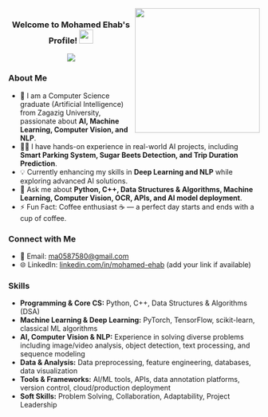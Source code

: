 <img width="250" align="right" src="https://c.tenor.com/_DOBjnGspYAAAAAM/code-coding.gif">

<h3 align="center">
  Welcome to Mohamed Ehab's Profile! 
  <img src="https://media.giphy.com/media/hvRJCLFzcasrR4ia7z/giphy.gif" width="28">
</h3>

<p align="center">
  <a href="https://github.com/DenverCoder1/readme-typing-svg">
    <img src="https://readme-typing-svg.herokuapp.com/?lines=AI%20Engineer%20%7C%20Computer%20Vision%20Enthusiast;Always%20learning%20and%20exploring%20new%20technologies&font=Fira%20Code&center=true&width=440&height=45&color=f75c7e&vCenter=true&size=22">
  </a>
</p>

### About Me
- 🏢 I am a Computer Science graduate (Artificial Intelligence) from Zagazig University, passionate about **AI, Machine Learning, Computer Vision, and NLP**.  
- 👨‍💻 I have hands-on experience in real-world AI projects, including **Smart Parking System, Sugar Beets Detection, and Trip Duration Prediction**.  
- 💡 Currently enhancing my skills in **Deep Learning and NLP** while exploring advanced AI solutions.  
- 💬 Ask me about **Python, C++, Data Structures & Algorithms, Machine Learning, Computer Vision, OCR, APIs, and AI model deployment**.  
- ⚡ Fun Fact: Coffee enthusiast ☕ — a perfect day starts and ends with a cup of coffee.  

### Connect with Me
- 📧 Email: [ma0587580@gmail.com](mailto:ma0587580@gmail.com)  
- 🌐 LinkedIn: [linkedin.com/in/mohamed-ehab](https://www.linkedin.com/in/mohamed-ehab) (add your link if available)  

### Skills
- **Programming & Core CS:** Python, C++, Data Structures & Algorithms (DSA)  
- **Machine Learning & Deep Learning:** PyTorch, TensorFlow, scikit-learn, classical ML algorithms  
- **AI, Computer Vision & NLP:** Experience in solving diverse problems including image/video analysis, object detection, text processing, and sequence modeling  
- **Data & Analysis:** Data preprocessing, feature engineering, databases, data visualization  
- **Tools & Frameworks:** AI/ML tools, APIs, data annotation platforms, version control, cloud/production deployment  
- **Soft Skills:** Problem Solving, Collaboration, Adaptability, Project Leadership
